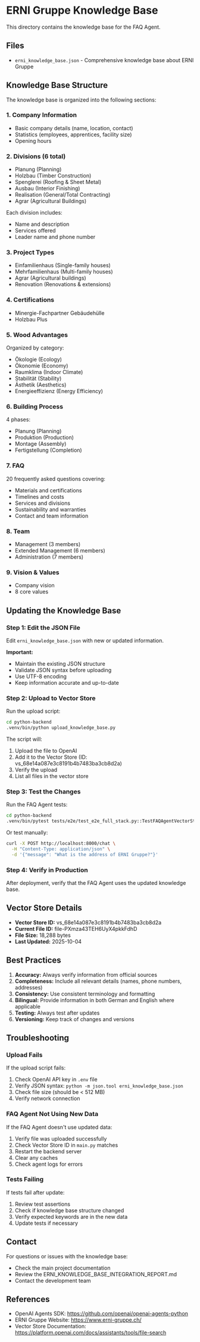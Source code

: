 # ERNI Gruppe Knowledge Base

This directory contains the knowledge base for the FAQ Agent.

## Files

- `erni_knowledge_base.json` - Comprehensive knowledge base about ERNI Gruppe

## Knowledge Base Structure

The knowledge base is organized into the following sections:

### 1. Company Information
- Basic company details (name, location, contact)
- Statistics (employees, apprentices, facility size)
- Opening hours

### 2. Divisions (6 total)
- Planung (Planning)
- Holzbau (Timber Construction)
- Spenglerei (Roofing & Sheet Metal)
- Ausbau (Interior Finishing)
- Realisation (General/Total Contracting)
- Agrar (Agricultural Buildings)

Each division includes:
- Name and description
- Services offered
- Leader name and phone number

### 3. Project Types
- Einfamilienhaus (Single-family houses)
- Mehrfamilienhaus (Multi-family houses)
- Agrar (Agricultural buildings)
- Renovation (Renovations & extensions)

### 4. Certifications
- Minergie-Fachpartner Gebäudehülle
- Holzbau Plus

### 5. Wood Advantages
Organized by category:
- Ökologie (Ecology)
- Ökonomie (Economy)
- Raumklima (Indoor Climate)
- Stabilität (Stability)
- Ästhetik (Aesthetics)
- Energieeffizienz (Energy Efficiency)

### 6. Building Process
4 phases:
- Planung (Planning)
- Produktion (Production)
- Montage (Assembly)
- Fertigstellung (Completion)

### 7. FAQ
20 frequently asked questions covering:
- Materials and certifications
- Timelines and costs
- Services and divisions
- Sustainability and warranties
- Contact and team information

### 8. Team
- Management (3 members)
- Extended Management (6 members)
- Administration (7 members)

### 9. Vision & Values
- Company vision
- 8 core values

## Updating the Knowledge Base

### Step 1: Edit the JSON File

Edit `erni_knowledge_base.json` with new or updated information.

**Important:**
- Maintain the existing JSON structure
- Validate JSON syntax before uploading
- Use UTF-8 encoding
- Keep information accurate and up-to-date

### Step 2: Upload to Vector Store

Run the upload script:

```bash
cd python-backend
.venv/bin/python upload_knowledge_base.py
```

The script will:
1. Upload the file to OpenAI
2. Add it to the Vector Store (ID: vs_68e14a087e3c8191b4b7483ba3cb8d2a)
3. Verify the upload
4. List all files in the vector store

### Step 3: Test the Changes

Run the FAQ Agent tests:

```bash
cd python-backend
.venv/bin/pytest tests/e2e/test_e2e_full_stack.py::TestFAQAgentVectorStore -v
```

Or test manually:

```bash
curl -X POST http://localhost:8000/chat \
  -H "Content-Type: application/json" \
  -d '{"message": "What is the address of ERNI Gruppe?"}'
```

### Step 4: Verify in Production

After deployment, verify that the FAQ Agent uses the updated knowledge base.

## Vector Store Details

- **Vector Store ID:** vs_68e14a087e3c8191b4b7483ba3cb8d2a
- **Current File ID:** file-PXmza43TEH6UyX4pkkFdhD
- **File Size:** 18,288 bytes
- **Last Updated:** 2025-10-04

## Best Practices

1. **Accuracy:** Always verify information from official sources
2. **Completeness:** Include all relevant details (names, phone numbers, addresses)
3. **Consistency:** Use consistent terminology and formatting
4. **Bilingual:** Provide information in both German and English where applicable
5. **Testing:** Always test after updates
6. **Versioning:** Keep track of changes and versions

## Troubleshooting

### Upload Fails

If the upload script fails:

1. Check OpenAI API key in `.env` file
2. Verify JSON syntax: `python -m json.tool erni_knowledge_base.json`
3. Check file size (should be < 512 MB)
4. Verify network connection

### FAQ Agent Not Using New Data

If the FAQ Agent doesn't use updated data:

1. Verify file was uploaded successfully
2. Check Vector Store ID in `main.py` matches
3. Restart the backend server
4. Clear any caches
5. Check agent logs for errors

### Tests Failing

If tests fail after update:

1. Review test assertions
2. Check if knowledge base structure changed
3. Verify expected keywords are in the new data
4. Update tests if necessary

## Contact

For questions or issues with the knowledge base:
- Check the main project documentation
- Review the ERNI_KNOWLEDGE_BASE_INTEGRATION_REPORT.md
- Contact the development team

## References

- OpenAI Agents SDK: https://github.com/openai/openai-agents-python
- ERNI Gruppe Website: https://www.erni-gruppe.ch/
- Vector Store Documentation: https://platform.openai.com/docs/assistants/tools/file-search


